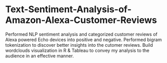 # Text-Sentiment-Analysis-of-Amazon-Alexa-Customer-Reviews
Performed NLP sentiment analysis and categorized customer reviews of Alexa powered Echo devices into positive and negative. Performed bigram tokenization to discover better insights into the cutomer reviews. Build wordclouds visualization in R &amp; Tableau to convey my analysis to the audience in an effective manner.
